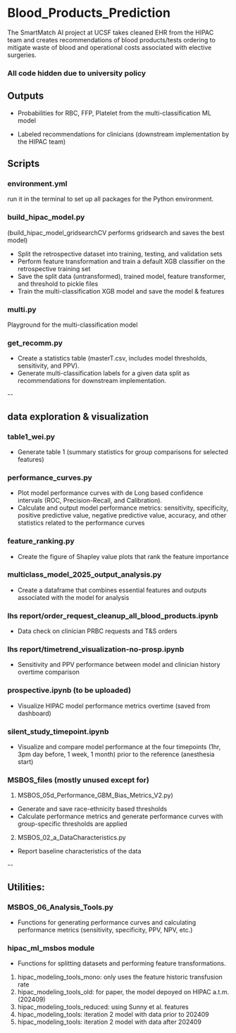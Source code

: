 # Blood_Products_Prediction
The SmartMatch AI project at UCSF takes cleaned EHR from the HIPAC team and creates recommendations of blood products/tests ordering to mitigate waste of blood and operational costs associated with elective surgeries. 
### All code hidden due to university policy

## Outputs
- Probabilities for RBC, FFP, Platelet from the multi-classification ML model

- Labeled recommendations for clinicians (downstream implementation by the HIPAC team)

## Scripts 

### environment.yml
run it in the terminal to set up all packages for the Python environment.

### build_hipac_model.py  
 (build_hipac_model_gridsearchCV performs gridsearch and saves the best model)
- Split the retrospective dataset into training, testing, and validation sets
- Perform feature transformation and train a default XGB classifier on the retrospective training set
- Save the split data (untransformed), trained model, feature transformer, and threshold to pickle files
- Train the multi-classification XGB model and save the model & features

### multi.py  
Playground for the multi-classification model

### get_recomm.py
- Create a statistics table (masterT.csv, includes model thresholds, sensitivity, and PPV).
- Generate multi-classification labels for a given data split as recommendations for downstream implementation. 

-- 
## data exploration & visualization

### table1_wei.py
- Generate table 1 (summary statistics for group comparisons for selected features)

### performance_curves.py
- Plot model performance curves with de Long based confidence intervals (ROC, Precision-Recall, and Calibration).
- Calculate and output model performance metrics: sensitivity, specificity, positive predictive value, negative predictive value, accuracy, and other statistics related to the performance curves

### feature_ranking.py
- Create the figure of Shapley value plots that rank the feature importance

### multiclass_model_2025_output_analysis.py
- Create a dataframe that combines essential features and outputs associated with the model for analysis

### lhs report/order_request_cleanup_all_blood_products.ipynb
- Data check on clinician PRBC requests and T&S orders

### lhs report/timetrend_visualization-no-prosp.ipynb
- Sensitivity and PPV performance between model and clinician history overtime comparison 

### prospective.ipynb (to be uploaded)
- Visualize HIPAC model performance metrics overtime (saved from dashboard)

### silent_study_timepoint.ipynb
- Visualize and compare model performance at the four timepoints (1hr, 3pm day before, 1 week, 1 month) prior to the reference (anesthesia start)

### MSBOS_files (mostly unused except for)
1. MSBOS_05d_Performance_GBM_Bias_Metrics_V2.py)
- Generate and save race-ethnicity based thresholds
- Calculate performance metrics and generate performance curves with group-specific thresholds are applied
2. MSBOS_02_a_DataCharacteristics.py
- Report baseline characteristics of the data

-- 
## Utilities:

### MSBOS_06_Analysis_Tools.py  
- Functions for generating performance curves and calculating performance metrics (sensitivity, specificity, PPV, NPV, etc.)

### hipac_ml_msbos module  
- Functions for splitting datasets and performing feature transformations.
1. hipac_modeling_tools_mono: only uses the feature historic transfusion rate
2. hipac_modeling_tools_old: for paper, the model depoyed on HIPAC a.t.m. (202409)
3. hipac_modeling_tools_reduced: using Sunny et al. features
4. hipac_modeling_tools: iteration 2 model with data prior to 202409
5. hipac_modeling_tools: iteration 2 model with data after 202409
